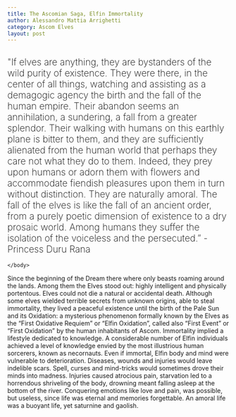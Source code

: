 ```yaml
---
title: The Ascomian Saga, Elfin Immortality
author: Alessandro Mattia Arrighetti
category: Ascom Elves
layout: post
---
```


<html>
    <head>
        <style type="text/css">
            h2 {
                font-weight: 200;
                color: black;
            }
            .text {
                font-weight: normal;
            }
        </style>
    </head>
    <body>
        <h2>
          "If elves are anything, they are bystanders of the wild purity of existence. They were there, in the center of all things, watching and assisting as a demagogic agency the birth and the fall of the human empire. Their abandon seems an annihilation, a sundering, a fall from a greater splendor. Their walking with humans on this earthly plane is bitter to them, and they are sufficiently alienated from the human world that perhaps they care not what they do to them. Indeed, they prey upon humans or adorn them with flowers and accommodate fiendish pleasures upon them in turn without distinction. They are naturally amoral. The fall of the elves is like the fall of an ancient order, from a purely poetic dimension of existence to a dry prosaic world. Among humans they suffer the isolation of the voiceless and the persecuted.” - Princess Duru Rana 
        </h2>
        <p class="text">
        </p>
 
    </body>
</html>

Since the beginning of the Dream there where only beasts roaming around the lands. Among them the Elves stood out: highly intelligent and physically portentous. Elves could not die a natural or accidental death. Although some elves wielded terrible secrets from unknown origins, able to steal immortality, they lived a peaceful existence until the birth of the Pale Sun and its Oxidation: a mysterious phenomenon formally known by the Elves as the “First Oxidative Requiem” or “Elfin Oxidation”, called also “First Event” or “First Oxidation” by the human inhabitants of Ascom.
Immortality implied a lifestyle dedicated to knowledge. A considerable number of Elfin individuals achieved a level of knowledge envied by the most illustrious human sorcerers, known as necornauts. 
Even if immortal, Elfin body and mind were vulnerable to deterioration. Diseases, wounds and injuries would leave indelible scars. Spell, curses and mind-tricks would sometimes drove their minds into madness. 
Injuries caused atrocious pain, starvation led to a horrendous shriveling of the body, drowning meant falling asleep at the bottom of the river. Conquering emotions like love and pain, was possible, but useless, since life was eternal and memories forgettable. 
An amoral life was a buoyant life, yet saturnine and gaolish. 